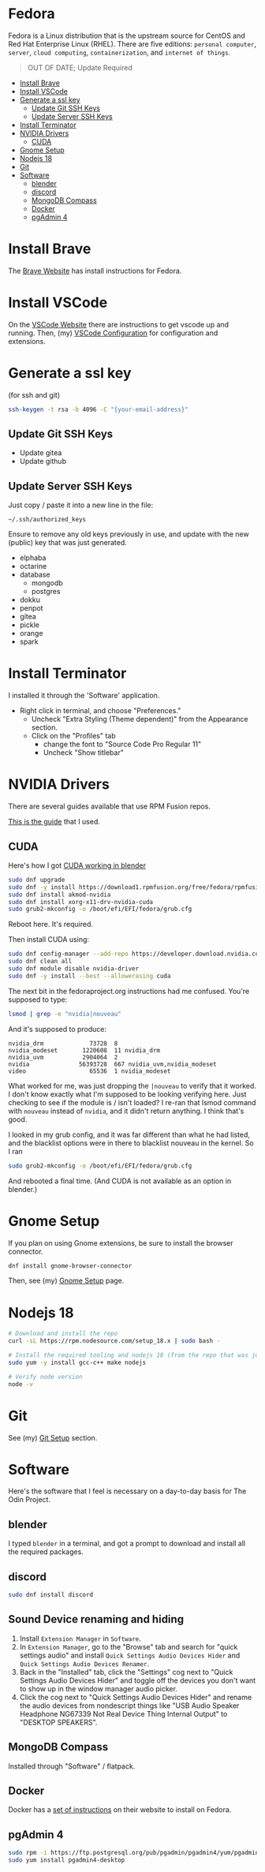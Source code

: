 <!-- Local Content Links -->

[vscode-setup]: ../vscode-configuration.md
[gnome-setup]: ./gnome-configuration.md
[git-setup]: ../git.md#setup

# Fedora <!-- omit in toc -->

Fedora is a Linux distribution that is the upstream source for CentOS and Red Hat Enterprise Linux (RHEL). There are five editions: `personal computer`, `server`, `cloud computing`, `containerization`, and `internet of things`.

> OUT OF DATE; Update Required
- [Install Brave](#install-brave)
- [Install VSCode](#install-vscode)
- [Generate a ssl key](#generate-a-ssl-key)
  - [Update Git SSH Keys](#update-git-ssh-keys)
  - [Update Server SSH Keys](#update-server-ssh-keys)
- [Install Terminator](#install-terminator)
- [NVIDIA Drivers](#nvidia-drivers)
  - [CUDA](#cuda)
- [Gnome Setup](#gnome-setup)
- [Nodejs 18](#nodejs-18)
- [Git](#git)
- [Software](#software)
  - [blender](#blender)
  - [discord](#discord)
  - [MongoDB Compass](#mongodb-compass)
  - [Docker](#docker)
  - [pgAdmin 4](#pgadmin-4)

# Install Brave

The [Brave Website](https://brave.com/linux/#fedora-centos-streamrhel) has install instructions for Fedora.

# Install VSCode

On the [VSCode Website](https://code.visualstudio.com/docs/setup/linux#_rhel-fedora-and-centos-based-distributions) there are instructions to get vscode up and running. Then, (my) [VSCode Configuration][vscode-setup] for configuration and extensions.

# Generate a ssl key

(for ssh and git)

```bash
ssh-keygen -t rsa -b 4096 -C "{your-email-address}"
```

## Update Git SSH Keys

- Update gitea
- Update github

## Update Server SSH Keys

Just copy / paste it into a new line in the file:

```
~/.ssh/authorized_keys
```

Ensure to remove any old keys previously in use, and update with the new (public) key that was just generated.

- elphaba
- octarine
- database
  - mongodb
  - postgres
- dokku
- penpot
- gitea
- pickle
- orange
- spark

# Install Terminator

I installed it through the 'Software' application.

- Right click in terminal, and choose "Preferences."
  - Uncheck "Extra Styling (Theme dependent)" from the Appearance section.
  - Click on the "Profiles" tab
    - change the font to "Source Code Pro Regular 11"
    - Uncheck "Show titlebar"

# NVIDIA Drivers

There are several guides available that use RPM Fusion repos.

[This is the guide](https://phoenixnap.com/kb/fedora-nvidia-drivers) that I used.

## CUDA

Here's how I got [CUDA working in blender](https://discussion.fedoraproject.org/t/nvidia-cuda-is-not-shown-in-blender/75946/5)

```bash
sudo dnf upgrade
sudo dnf -y install https://download1.rpmfusion.org/free/fedora/rpmfusion-free-release-$(rpm -E %fedora).noarch.rpm https://download1.rpmfusion.org/nonfree/fedora/rpmfusion-nonfree-release-$(rpm -E %fedora).noarch.rpm
sudo dnf install akmod-nvidia
sudo dnf install xorg-x11-drv-nvidia-cuda
sudo grub2-mkconfig -o /boot/efi/EFI/fedora/grub.cfg
```

Reboot here. It's required.

Then install CUDA using:

```bash
sudo dnf config-manager --add-repo https://developer.download.nvidia.com/compute/cuda/repos/fedora36/x86_64/cuda-fedora36.repo
sudo dnf clean all
sudo dnf module disable nvidia-driver
sudo dnf -y install --best --allowerasing cuda
```

The next bit in the fedoraproject.org instructions had me confused. You're supposed to type:

```bash
lsmod | grep -e "nvidia|nouveau"
```

And it's supposed to produce:

```
nvidia_drm             73728  8
nvidia_modeset       1220608  11 nvidia_drm
nvidia_uvm           2904064  2
nvidia              56393728  667 nvidia_uvm,nvidia_modeset
video                  65536  1 nvidia_modeset
```

What worked for me, was just dropping the `|nouveau` to verify that it worked. I don't know exactly what I'm supposed to be looking verifying here. Just checking to see if the module is / isn't loaded? I re-ran that lsmod command with `nouveau` instead of `nvidia`, and it didn't return anything. I think that's good.

I looked in my grub config, and it was far different than what he had listed, and the blacklist options were in there to blacklist nouveau in the kernel. So I ran

```bash
sudo grub2-mkconfig -o /boot/efi/EFI/fedora/grub.cfg
```

And rebooted a final time. (And CUDA is not available as an option in blender.)

# Gnome Setup

If you plan on using Gnome extensions, be sure to install the browser connector.

```bash
dnf install gnome-browser-connector
```

Then, see (my) [Gnome Setup][gnome-setup] page.

# Nodejs 18

```bash
# Download and install the repo
curl -sL https://rpm.nodesource.com/setup_18.x | sudo bash -

# Install the required tooling and nodejs 18 (from the repo that was just added)
sudo yum -y install gcc-c++ make nodejs

# Verify node version
node -v
```

# Git

See (my) [Git Setup][git-setup] section.

# Software

Here's the software that I feel is necessary on a day-to-day basis for The Odin Project.

## blender

I typed `blender` in a terminal, and got a prompt to download and install all the required packages.

## discord

```bash
sudo dnf install discord
```

## Sound Device renaming and hiding

1. Install `Extension Manager` in `Software`.
2. In `Extension Manager`, go to the "Browse" tab and search for "quick settings audio" and install `Quick Settings Audio Devices Hider` and `Quick Settings Audio Devices Renamer`.
3. Back in the "Installed" tab, click the "Settings" cog next to "Quick Settings Audio Devices Hider" and toggle off the devices you don't want to show up in the window manager audio picker.
4. Click the cog next to "Quick Settings Audio Devices Hider" and rename the audio devices from nondescript things like "USB Audio Speaker Headphone NG67339 Not Real Device Thing Internal Output" to "DESKTOP SPEAKERS".

## MongoDB Compass

Installed through "Software" / flatpack.

## Docker

Docker has a [set of instructions](https://docs.docker.com/engine/install/fedora/) on their website to install on Fedora.

## pgAdmin 4

```bash
sudo rpm -i https://ftp.postgresql.org/pub/pgadmin/pgadmin4/yum/pgadmin4-fedora-repo-2-1.noarch.rpm
sudo yum install pgadmin4-desktop
```
